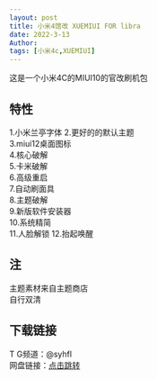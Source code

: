 ```yaml
---
layout: post
title: 小米4馆改 XUEMIUI FOR libra
date: 2022-3-13
Author:  
tags: [小米4c,XUEMIUI]
---
```

这是一个小米4C的MIUI10的官改刷机包  


## 特性
1.小米兰亭字体
2.更好的的默认主题  
3.miui12桌面图标  
4.核心破解  
5.卡米破解  
6.高级重启  
7.自动刷面具  
8.主题破解  
9.新版软件安装器  
10.系统精简  
11.人脸解锁
12.抬起唤醒

## 注
主题素材来自主题商店  
自行双清

## 下载链接

T G频道：@syhfl  
网盘链接：[点击跳转](https://pan.xn--fiqz59cpva341l.ml/PAN/%E8%BD%AF%E4%BB%B6/%E6%89%8B%E6%9C%BA/MIUI%E5%AE%98%E6%94%B9/LIBRA/)
